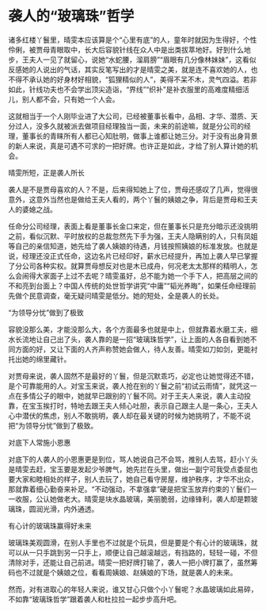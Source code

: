 # 袭人的“玻璃珠”哲学

诸多红楼丫鬟里，晴雯本应该算是个“心里有底”的人，童年时就因为生得好，个性伶俐，被贾母青眼取中，长大后容貌针线在众人中是出类拔萃地好。好到什么地步，王夫人一见了就留心，说她“水蛇腰，溜肩膀”“眉眼有几分像林妹妹”，这看似反感她的人说出的气话，其实反笔写出的才是晴雯之美，就是连不喜欢她的人，也不得不承认她的好身材好相貌，“狐狸精似的人”，美得不呆不木，灵气四溢。若非如此，针线功夫也不会学出顶尖造诣，“界线”“织补”是补衣服里的高难度精细活儿，别人都不会，只有她一个人会。

这就相当于一个人刚毕业进了大公司，已经被董事长看中，品相、才华、潜质、天分过人，没多久就被派去做项目经理独当一面，未来的前途嘛，就是分公司的经理，董事长的青睐所有人都已心知肚明，做事上谁都让她三分。对于没有出身背景的新人来说，真是可遇不可求的一把好牌。也许正是如此，才给了别人算计她的机会。

晴雯所短，正是袭人所长

袭人是不是贾母喜欢的人？不是，后来得知她上了位，贾母还感叹了几声，觉得很意外，这意外当然也是做给王夫人看的，两个丫鬟的姨娘之争，背后是贾母和王夫人的婆媳之战。

任命分公司经理，表面上看是董事长金口来定，但在董事长只是充分暗示还没挑明之前，看似沉默、平时放权的总裁忽然先下手为强，王夫人隐瞒别的人，只有凤姐等自己的亲信知道，她先给了袭人姨娘的待遇，月钱按照姨娘的标准发放。也就是说，经理还没正式任命，这边名片已经印好，薪水已经提升，再加上袭人早已掌握了分公司各种实权。就算贾母想反对也是木已成舟，何况老太太那样的精明人，怎么会闹得大家面子上过不去呢？晴雯虽好，总不能为她一个手下人，把高层之间的不和亮到台面上？中国人传统的处世哲学讲究“中庸”“韬光养晦”，如果任命经理前先做个民意调查，毫无疑问晴雯是低分。她的短处，全是袭人的长处。

“为领导分忧”做到了极致

容貌没那么美，才能没那么大，各个方面最多也就是中上，但就靠着水磨工夫，细水长流地让自己出了头，袭人靠的是一招“玻璃珠哲学”，让上面的人各自看到她不同方面的好，又让下面的人齐声称赞她会做人，待人友善。晴雯如刀如剑，更能衬托出她的绵里藏针。

对贾母来说，袭人固然不是最好的丫鬟，但是沉默乖巧，必定也让她觉得还不错，是个可靠能用的人。对宝玉来说，袭人抢在别的丫鬟之前“初试云雨情”，就凭这一点在多情公子的眼中，她就早已跟别的丫鬟不同。对于王夫人来说，袭人主动投靠，在宝玉挨打时，特地去跟王夫人倾心吐胆，表示自己跟主人是一条心，王夫人心中潜伏的焦虑，别人不敢挑明，袭人却在最关键的时候为她挑明了，不能不说把“为领导分忧”做到了极致。

对底下人常施小恩惠

对底下的人袭人的小恩惠更是到位，骂人她说自己不会骂，推别人去骂，赶小丫头是晴雯去赶，宝玉要是发起少爷脾气，她先拦在头里，做出一副宁可我受点委屈也要大家和睦相处的样子，别人去玩了，她自己看守房屋，维护秩序，才华不出众，那就靠着细心勤奋来补足。“不动强动，不拿强拿”硬是把宝玉放弃约束的丫鬟们一一收服，公认她做老大。晴雯是块水晶玻璃，美丽脆弱，边缘锋利，袭人却是颗玻璃珠，圆润光滑，内外通透。

有心计的玻璃珠赢得好未来

玻璃珠美观圆滑，在别人手里也不过就是个玩具，但是要是个有心计的玻璃珠，就可以从一只手跳到另一只手上，顺便让自己越滚越远，有挡路的，轻轻一碰，不但清除对手，还能让自己前进。晴雯一把好牌打输了，袭人一把小牌打赢了，虽然筹码也不过就是个姨娘之位，看看周姨娘、赵姨娘的下场，就是袭人的未来。

然而，对有进取心的年轻人来说，谁又甘心只做个小丫鬟呢？水晶玻璃如此易碎，不如靠“玻璃珠哲学”跟着袭人和杜拉拉一起步步高升吧。